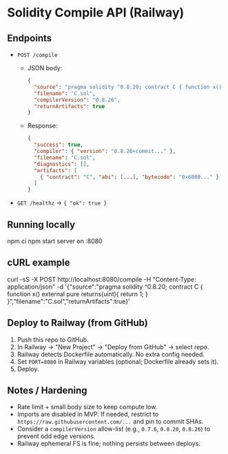 # Solidity Compile API (Railway)

## Endpoints
- `POST /compile`
  - JSON body:
    ```json
    {
      "source": "pragma solidity ^0.8.20; contract C { function x() external pure returns(uint){ return 1; } }",
      "filename": "C.sol",
      "compilerVersion": "0.8.26",
      "returnArtifacts": true
    }
    ```
  - Response:
    ```json
    {
      "success": true,
      "compiler": { "version": "0.8.26+commit..." },
      "filename": "C.sol",
      "diagnostics": [],
      "artifacts": [
        { "contract": "C", "abi": [...], "bytecode": "0x6080..." }
      ]
    }
    ```

- `GET /healthz` → `{ "ok": true }`

## Running locally
npm ci
npm start
server on :8080

## cURL example
curl -sS -X POST http://localhost:8080/compile
-H "Content-Type: application/json"
-d '{"source":"pragma solidity ^0.8.20; contract C { function x() external pure returns(uint){ return 1; } }","filename":"C.sol","returnArtifacts":true}'

## Deploy to Railway (from GitHub)
1. Push this repo to GitHub.
2. In Railway → "New Project" → "Deploy from GitHub" → select repo.
3. Railway detects Dockerfile automatically. No extra config needed.
4. Set `PORT=8080` in Railway variables (optional; Dockerfile already sets it).
5. Deploy.

## Notes / Hardening
- Rate limit + small body size to keep compute low.
- Imports are disabled in MVP. If needed, restrict to `https://raw.githubusercontent.com/...` and pin to commit SHAs.
- Consider a `compilerVersion` allow-list (e.g., `0.7.6`, `0.8.20`, `0.8.26`) to prevent odd edge versions.
- Railway ephemeral FS is fine; nothing persists between deploys.
